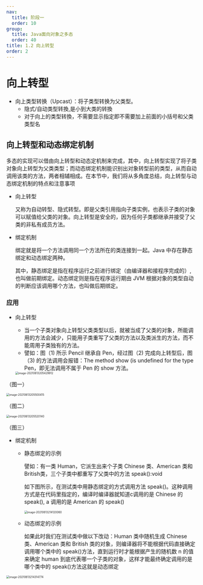 ```yaml
---
nav:
  title: 阶段一
  order: 10
group:
  title: Java面向对象之多态
  order: 40
title: 1.2 向上转型
order: 2
---
```


# 向上转型

- 向上类型转换（Upcast）：将子类型转换为父类型。
  - 隐式/自动类型转換,是小到大类的转換
  - 对于向上的类型转換，不需要显示指定即不需要加上前面的小括号和父类类型名

## 向上转型和动态绑定机制

多态的实现可以借由向上转型和动态定机制来完成，其中，向上转型实现了将子类对象向上转型为父类类型；而动态绑定机制能识别出对象转型前的类型，从而自动调用该类的方法，两者相辅相成。在本节中，我们将从多角度总结，向上转型与动态绑定机制的特点和注意事项

- 向上转型

  又称为自动转型、隐式转型。即是父类引用指向子类实例，也表示子类的对象可以赋值给父类的对象。向上转型是安全的，因为任何子类都继承并接受了父类的非私有成员方法。

- 绑定机制

  绑定就是将一个方法调用同一个方法所在的类连接到一起。Java 中存在静态绑定和动态绑定两种。

  其中，静态绑定是指在程序运行之前进行绑定（由编译器和接程序完成的）, 也叫做前期绑定。动态绑定则是指在程序运行期由 JVM 根据对象的类型自动的判断应该调用哪个方法，也叫做后期绑定。


### 应用

- 向上转型

  - 当一个子类对象向上转型父类类型以后，就被当成了父类的对象，所能调用的方法会減少，只能用子类重写了父类的方法以及类派生的方法，而不能周用子类独有的方法。
  - 譬如：图（1) 所示 Pencil 继承自 Pen，经过图（2) 完成向上转型后，图（3) 的方法调用会报错：The method show (is undefined for the type Pen，即无法调用不属于 Pen 的 show 方法。

  <img src="https://wsk-mweb.oss-cn-hangzhou.aliyuncs.com/ipic/2021-06-13-125436.png" alt="image-20210613205429912" style="zoom:50%;" />

（图一）

<img src="/Users/wuxiao/Library/Application Support/typora-user-images/image-20210613205500415.png" alt="image-20210613205500415" style="zoom:50%;" />

（图二）

<img src="https://wsk-mweb.oss-cn-hangzhou.aliyuncs.com/ipic/2021-06-13-125524.png" alt="image-20210613205520140" style="zoom:50%;" />

（图三）

- 绑定机制

  - 静态绑定的示例

    譬如：有一类 Human，它派生出来个子类 Chinese 类、American 类和 British类，三个子类中都重写了父类中的方法 speak():void

    如下图所示，在测试类中用静态绑定的方式调用方法 speak()。这种调用方式是在代码里指定的，编译时编译器就知道c调用的是 Chinese 的 speak(), a 调用的是 American 的 speak()

    <img src="https://wsk-mweb.oss-cn-hangzhou.aliyuncs.com/ipic/2021-06-13-134125.png" alt="image-20210613214120060" style="zoom:50%;" />

  - 动态绑定的示例

    如果此时我们在测试类中做以下改动：Human 类中随机生成 Chinese 类、American 类和 British 类的对象，则编译器将不能根据代码直接确定调用哪个类中的 speak()方法，直到运行时才能根据产生的随机数 n 的值来确定 human 到底代表哪一个子类的对象，这样才能最终确定调用的是哪个类中的 speak()方法这就是动态绑定

<img src="https://wsk-mweb.oss-cn-hangzhou.aliyuncs.com/ipic/2021-06-13-134320.png" alt="image-20210613214314774" style="zoom:50%;" />